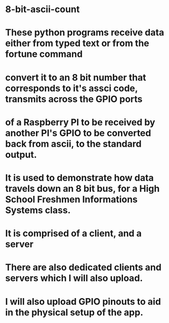 # 8-bit-ascii-count
# These python programs receive data either from typed text or from the fortune command
# convert it to an 8 bit number that corresponds to it's assci code, transmits across the GPIO ports
# of a Raspberry PI to be received by another PI's GPIO to be converted back from ascii, to the standard output.
#
#
#
# It is used to demonstrate how data travels down an 8 bit bus, for a High School Freshmen Informations Systems class.
# 
# It is comprised of a client, and a server
#
# There are also dedicated clients and servers which I will also upload.
#
#
#
# I will also upload GPIO pinouts to aid in the physical setup of the app.
